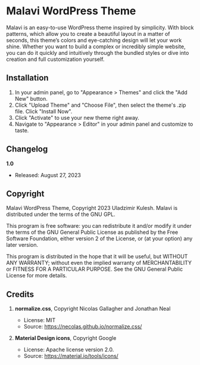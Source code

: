 # Malavi WordPress Theme

Malavi is an easy-to-use WordPress theme inspired by simplicity. With block patterns, which allow you to create a beautiful layout in a matter of seconds, this theme’s colors and eye-catching design will let your work shine. Whether you want to build a complex or incredibly simple website, you can do it quickly and intuitively through the bundled styles or dive into creation and full customization yourself.

## Installation

1. In your admin panel, go to "Appearance > Themes" and click the "Add New" button.
2. Click "Upload Theme" and "Choose File", then select the theme's .zip file. Click "Install Now".
3. Click "Activate" to use your new theme right away.
4. Navigate to "Appearance > Editor" in your admin panel and customize to taste.

## Changelog

**1.0**
* Released: August 27, 2023

## Copyright

Malavi WordPress Theme, Copyright 2023 Uladzimir Kulesh.
Malavi is distributed under the terms of the GNU GPL.

This program is free software: you can redistribute it and/or modify
it under the terms of the GNU General Public License as published by
the Free Software Foundation, either version 2 of the License, or
(at your option) any later version.

This program is distributed in the hope that it will be useful,
but WITHOUT ANY WARRANTY; without even the implied warranty of
MERCHANTABILITY or FITNESS FOR A PARTICULAR PURPOSE. See the
GNU General Public License for more details.

## Credits

1. **normalize.css**, Copyright Nicolas Gallagher and Jonathan Neal
   * License: MIT
   * Source: https://necolas.github.io/normalize.css/

2. **Material Design icons**, Copyright Google
   * License: Apache license version 2.0.
   * Source: https://material.io/tools/icons/
